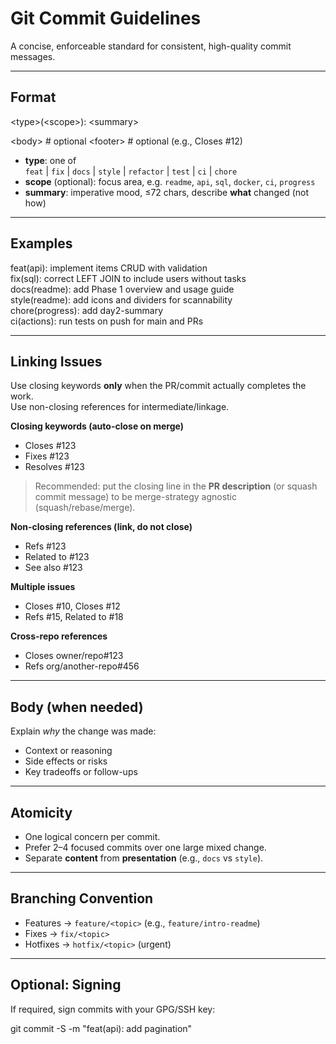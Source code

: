 # Git Commit Guidelines

A concise, enforceable standard for consistent, high-quality commit messages.

---

## Format

\<type>(\<scope>): \<summary>

\<body>        # optional
\<footer>      # optional (e.g., Closes #12)

- **type**: one of  
  `feat` | `fix` | `docs` | `style` | `refactor` | `test` | `ci` | `chore`
- **scope** (optional): focus area, e.g. `readme`, `api`, `sql`, `docker`, `ci`, `progress`
- **summary**: imperative mood, ≤72 chars, describe **what** changed (not how)

---

## Examples

feat(api): implement items CRUD with validation  
fix(sql): correct LEFT JOIN to include users without tasks  
docs(readme): add Phase 1 overview and usage guide  
style(readme): add icons and dividers for scannability  
chore(progress): add day2-summary  
ci(actions): run tests on push for main and PRs

---

## Linking Issues

Use closing keywords **only** when the PR/commit actually completes the work.  
Use non-closing references for intermediate/linkage.

**Closing keywords (auto-close on merge)**  
- Closes #123  
- Fixes #123  
- Resolves #123

> Recommended: put the closing line in the **PR description** (or squash commit message) to be merge-strategy agnostic (squash/rebase/merge).

**Non-closing references (link, do not close)**  
- Refs #123  
- Related to #123  
- See also #123

**Multiple issues**  
- Closes #10, Closes #12  
- Refs #15, Related to #18

**Cross-repo references**  
- Closes owner/repo#123  
- Refs org/another-repo#456

---

## Body (when needed)

Explain *why* the change was made:
- Context or reasoning
- Side effects or risks
- Key tradeoffs or follow-ups

---

## Atomicity

- One logical concern per commit.  
- Prefer 2–4 focused commits over one large mixed change.  
- Separate **content** from **presentation** (e.g., `docs` vs `style`).

---

## Branching Convention

- Features → `feature/<topic>` (e.g., `feature/intro-readme`)  
- Fixes → `fix/<topic>`  
- Hotfixes → `hotfix/<topic>` (urgent)

---

## Optional: Signing

If required, sign commits with your GPG/SSH key:

git commit -S -m "feat(api): add pagination"
